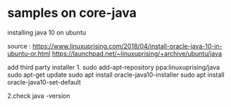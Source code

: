 # samples on core-java


installing java 10 on ubuntu 

source : 
https://www.linuxuprising.com/2018/04/install-oracle-java-10-in-ubuntu-or.html
https://launchpad.net/~linuxuprising/+archive/ubuntu/java

add third party installer
1.
sudo add-apt-repository ppa:linuxuprising/java
sudo apt-get update
sudo apt install oracle-java10-installer
sudo apt install oracle-java10-set-default

2.check
java -version
